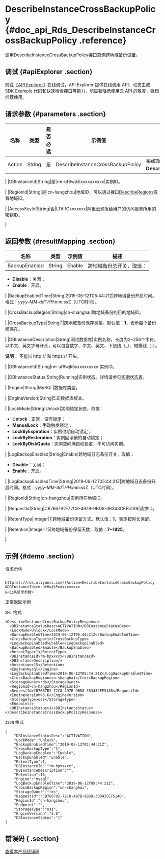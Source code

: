 # DescribeInstanceCrossBackupPolicy {#doc_api_Rds_DescribeInstanceCrossBackupPolicy .reference}

调用DescribeInstanceCrossBackupPolicy接口查询跨地域备份设置。

## 调试 {#apiExplorer .section}

前往【[API Explorer](https://api.aliyun.com/#product=Rds&api=DescribeInstanceCrossBackupPolicy)】在线调试，API Explorer 提供在线调用 API、动态生成 SDK Example 代码和快速检索接口等能力，能显著降低使用云 API 的难度，强烈推荐使用。

## 请求参数 {#parameters .section}

|名称|类型|是否必选|示例值|描述|
|--|--|----|---|--|
|Action|String|是|DescribeInstanceCrossBackupPolicy|系统规定参数，取值：**DescribeInstanceCrossBackupPolicy**。

 |
|DBInstanceId|String|是|rm-uf6wjk5xxxxxxxxxx|实例ID。

 |
|RegionId|String|是|cn-hangzhou|地域ID，可以通过接口[DescribeRegions](~~26243~~)查看地域ID。

 |
|AccessKeyId|String|否|LTAIfCxxxxxxx|阿里云颁发给用户的访问服务所用的密钥ID。

 |

## 返回参数 {#resultMapping .section}

|名称|类型|示例值|描述|
|--|--|---|--|
|BackupEnabled|String|Enable|跨地域备份总开关，取值：

 -   **Disable**：关闭；
-   **Enable**：开启。

 |
|BackupEnabledTime|String|2019-06-12T05:44:21Z|跨地域备份开启时间。格式：*yyyy-MM-dd*T*HH:mm:ss*Z（UTC时间）。

 |
|CrossBackupRegion|String|cn-shanghai|跨地域备份的目的地域ID。

 |
|CrossBackupType|String|1|跨地域备份保存类型。默认值：**1**，表示每个备份都保存。

 |
|DBInstanceDescription|String|测试数据库|实例名称，长度为2~256个字符。以中文、英文字母开头，可以包含数字、中文、英文、下划线（\_）、短横线（-）。

 **说明：** 不能以 http:// 和 https:// 开头。

 |
|DBInstanceId|String|rm-uf6wjk5xxxxxxxxxx|实例ID。

 |
|DBInstanceStatus|String|Running|实例状态。详情请参见[实例状态表](~~26315~~)。

 |
|Engine|String|MySQL|数据库类型。

 |
|EngineVersion|String|5.6|数据库版本。

 |
|LockMode|String|Unlock|实例锁定状态，取值：

 -   **Unlock**：正常，没有锁定；
-   **ManualLock**：手动触发锁定；
-   **LockByExpiration**：实例过期自动锁定；
-   **LockByRestoration**：实例回滚前的自动锁定；
-   **LockByDiskQuota**：实例空间满自动锁定，不可访问实例。

 |
|LogBackupEnabled|String|Enable|跨地域日志备份开关，取值：

 -   **Disable**：关闭；
-   **Enable**：开启。

 |
|LogBackupEnabledTime|String|2019-06-12T05:44:21Z|跨地域日志备份开启时间。格式：*yyyy-MM-dd*T*HH:mm:ss*Z（UTC时间）。

 |
|RegionId|String|cn-hangzhou|实例所在地域ID。

 |
|RequestId|String|CB7667B2-72C8-497B-9BD8-3B343CEF51AB|请求ID。

 |
|RetentType|Integer|1|跨地域备份保留方式。默认值：**1**，表示按时长保留。

 |
|Retention|Integer|15|跨地域备份保留天数，取值：**7~1825**。

 |

## 示例 {#demo .section}

请求示例

``` {#request_demo}

http(s)://rds.aliyuncs.com/?Action=DescribeInstanceCrossBackupPolicy
&DBInstanceId=rm-uf6wjk5xxxxxxxxxx
&<公共请求参数>

```

正常返回示例

`XML` 格式

``` {#xml_return_success_demo}
<DescribeInstanceCrossBackupPolicyResponse>
  <DBInstanceStatusDesc>ACTIVATION</DBInstanceStatusDesc>
  <LockMode>Unlock</LockMode>
  <BackupEnabledTime>2019-06-12T05:44:21Z</BackupEnabledTime>
  <CrossBackupType>1</CrossBackupType>
  <LogBackupEnabled>Enable</LogBackupEnabled>
  <BackupEnabled>Enable</BackupEnabled>
  <RetentType>1</RetentType>
  <DBInstanceId>rm-bpxxxxx</DBInstanceId>
  <DBInstanceDescription/>
  <Retention>15</Retention>
  <Engine>mysql</Engine>
  <LogBackupEnabledTime>2019-06-12T05:44:21Z</LogBackupEnabledTime>
  <CrossBackupRegion>cn-shanghai</CrossBackupRegion>
  <StorageOwner>rds</StorageOwner>
  <RegionId>cn-hangzhou</RegionId>
  <RequestId>CB7667B2-72C8-497B-9BD8-3B343CEF51AB</RequestId>
  <EngineVersion>5.6</EngineVersion>
  <StorageType>oss</StorageType>
  <Endpoint/>
  <DBInstanceStatus>1</DBInstanceStatus>
</DescribeInstanceCrossBackupPolicyResponse>

```

`JSON` 格式

``` {#json_return_success_demo}
{
	"DBInstanceStatusDesc":"ACTIVATION",
	"LockMode":"Unlock",
	"BackupEnabledTime":"2019-06-12T05:44:21Z",
	"CrossBackupType":"1",
	"LogBackupEnabled":"Enable",
	"BackupEnabled":"Enable",
	"RetentType":1,
	"DBInstanceId":"rm-bpxxxxx",
	"DBInstanceDescription":"",
	"Retention":15,
	"Engine":"mysql",
	"LogBackupEnabledTime":"2019-06-12T05:44:21Z",
	"CrossBackupRegion":"cn-shanghai",
	"StorageOwner":"rds",
	"RequestId":"CB7667B2-72C8-497B-9BD8-3B343CEF51AB",
	"RegionId":"cn-hangzhou",
	"Endpoint":"",
	"StorageType":"oss",
	"EngineVersion":"5.6",
	"DBInstanceStatus":"1"
}
```

## 错误码 { .section}

[查看本产品错误码](https://error-center.aliyun.com/status/product/Rds)

